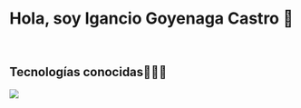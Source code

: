 <h1>Hola, soy Igancio Goyenaga Castro 👋</h1>

</br>

<h2>Tecnologías conocidas👨🏻‍💻</h2>
<img src="https://skillicons.dev/icons?i=cs,cpp,dotnet,react,js,java,py,mysql,azure,github,sql" />

<!--
**NachoGoyenaga/NachoGoyenaga** is a ✨ _special_ ✨ repository because its `README.md` (this file) appears on your GitHub profile.

Here are some ideas to get you started:

- 🔭 I’m currently working on ...
- 🌱 I’m currently learning ...
- 👯 I’m looking to collaborate on ...
- 🤔 I’m looking for help with ...
- 💬 Ask me about ...
- 📫 How to reach me: ...
- 😄 Pronouns: ...
- ⚡ Fun fact: ...
-->
